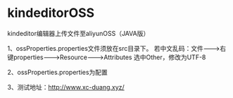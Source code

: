 # kindeditorOSS

kindeditor编辑器上传文件至aliyunOSS（JAVA版）

1、ossProperties.properties文件须放在src目录下。 若中文乱码：文件--->右键properties--->Resource--->Attributes 选中Other，修改为UTF-8

2、ossProperties.properties为配置

3、测试地址：http://www.xc-duang.xyz/

